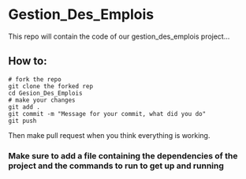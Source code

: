 # Gestion_Des_Emplois

This repo will contain the code of our gestion_des_emplois project...

## How to:
    # fork the repo
    git clone the forked rep
    cd Gesion_Des_Emplois
    # make your changes
    git add .
    git commit -m "Message for your commit, what did you do"
    git push 

    
Then make pull request when you think everything is working.

### Make sure to add a file containing the dependencies of the project and the commands to run to get up and running
